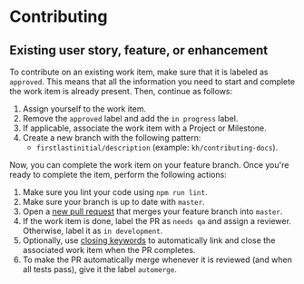 # Contributing

## Existing user story, feature, or enhancement
To contribute on an existing work item, make sure that it is labeled as `approved`. This means that all the information you need to start and complete the work item is already present. Then, continue as follows:

1. Assign yourself to the work item.
2. Remove the `approved` label and add the `in progress` label.
3. If applicable, associate the work item with a Project or Milestone.
4. Create a new branch with the following pattern:
    * `firstlastinitial/description` (example: `kh/contributing-docs`).

Now, you can complete the work item on your feature branch. Once you're ready to complete the item, perform the following actions:

1. Make sure you lint your code using `npm run lint`.
2. Make sure your branch is up to date with `master`.
3. Open a [new pull request](new-pr) that merges your feature branch into `master`.
4. If the work item is done, label the PR as `needs qa` and assign a reviewer. Otherwise, label it as `in development`.
5. Optionally, use [closing keywords](closing-keywords) to automatically link and close the associated work item when the PR completes.
6. To make the PR automatically merge whenever it is reviewed (and when all tests pass), give it the label `automerge`.

[new-pr]: https://github.com/kjhx/app_comp4300_othello/compare
[closing-keywords]: https://docs.github.com/en/free-pro-team@latest/github/managing-your-work-on-github/linking-a-pull-request-to-an-issue#linking-a-pull-request-to-an-issue-using-a-keyword